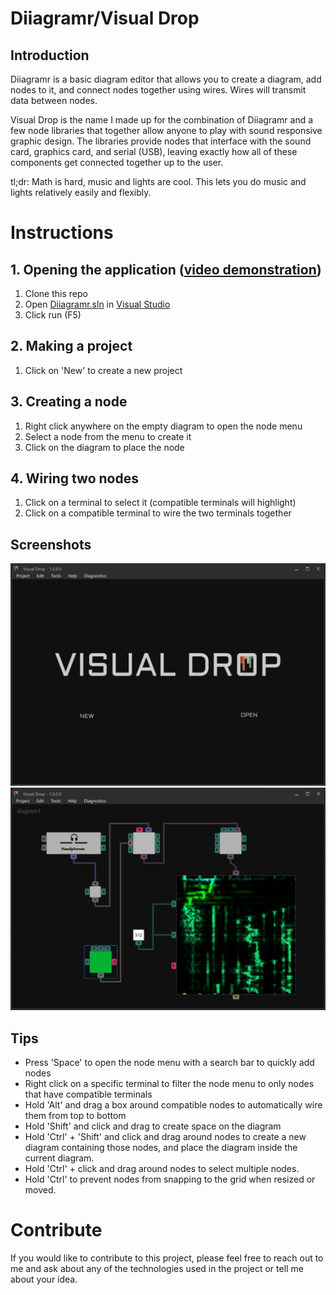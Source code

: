 
# Diiagramr/Visual Drop
## Introduction 
Diiagramr is a basic diagram editor that allows you to create a diagram, add nodes to it, and connect nodes together using wires. Wires will transmit data between nodes. 

Visual Drop is the name I made up for the combination of Diiagramr and a few node libraries that together allow anyone to play with sound responsive graphic design. The libraries provide nodes that interface with the sound card, graphics card, and serial (USB), leaving exactly how all of these components get connected together up to the user.

tl;dr: Math is hard, music and lights are cool. This lets you do music and lights relatively easily and flexibly.

# Instructions
## 1. Opening the application ([video demonstration](https://www.youtube.com/watch?v=LhFYTrgOpNY))
1. Clone this repo
2. Open [Diiagramr.sln](https://github.com/Christian-Nunnally/Diiagramr/blob/master/Diiagramr.sln) in [Visual Studio](https://visualstudio.microsoft.com/downloads/)
3. Click run (F5)

## 2. Making a project
1. Click on 'New' to create a new project

## 3. Creating a node
1. Right click anywhere on the empty diagram to open the node menu
1. Select a node from the menu to create it
1. Click on the diagram to place the node

## 4. Wiring two nodes
1. Click on a terminal to select it (compatible terminals will highlight)
1. Click on a compatible terminal to wire the two terminals together

## Screenshots
![Start screen](/Images/visual-drop-start-screen.png) 
![A simple project with a spectrograph](/Images/visual-drop-spectrograph.png) 

## Tips
- Press 'Space' to open the node menu with a search bar to quickly add nodes
- Right click on a specific terminal to filter the node menu to only nodes that have compatible terminals
- Hold 'Alt' and drag a box around compatible nodes to automatically wire them from top to bottom
- Hold 'Shift' and click and drag to create space on the diagram
- Hold 'Ctrl' + 'Shift' and click and drag around nodes to create a new diagram containing those nodes, and place the diagram inside the current diagram.
- Hold 'Ctrl' + click and drag around nodes to select multiple nodes.
- Hold 'Ctrl' to prevent nodes from snapping to the grid when resized or moved.

# Contribute
If you would like to contribute to this project, please feel free to reach out to me and ask about any of the technologies used in the project or tell me about your idea.
